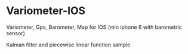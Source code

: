 # Variometer-IOS
Variometer, Gps, Barometer, Map for IOS (min iphone 6 with barometric sensor)

Kalman filter and piecewise linear function sample
